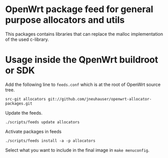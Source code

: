 # OpenWrt package feed for general purpose allocators and utils

This packages contains libraries that can replace the malloc implementation of the used c-library.

# Usage inside the QpenWrt buildroot or SDK

Add the following line to `feeds.conf` which is at the root of OpenWrt source tree.

	src-git allocators git://github.com/jneuhauser/openwrt-allocator-packages.git

Update the feeds.

	./scripts/feeds update allocators

Activate packages in feeds

	./scripts/feeds install -a -p allocators

Select what you want to include in the final image in `make menuconfig`.
